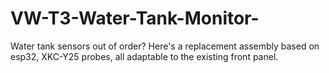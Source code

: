 # VW-T3-Water-Tank-Monitor-
Water tank sensors out of order? Here's a replacement assembly based on esp32, XKC-Y25 probes, all adaptable to the existing front panel.
